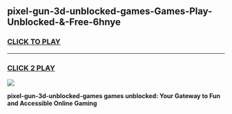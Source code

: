 
## pixel-gun-3d-unblocked-games-Games-Play-Unblocked-&-Free-6hnye
<h3>
<a href="https://premium76.site?title=pixel-gun-3d-unblocked-games&ref=24A">CLICK TO PLAY</a></h3>
<hr>

<h3>
<a href="https://premium76.site?title=pixel-gun-3d-unblocked-games&ref=24A">CLICK 2 PLAY</a>
  
</h3>

<a href="https://premium76.site?title=pixel-gun-3d-unblocked-games&ref=24A"><img src="https://clearcache.store/games.png"></a>


**pixel-gun-3d-unblocked-games games unblocked: Your Gateway to Fun and Accessible Online Gaming**
